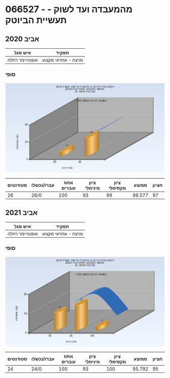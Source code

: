 # 066527 - מהמעבדה ועד לשוק - תעשיית הביוטק

## אביב 2020

| איש סגל | תפקיד |
| ---- | ---- |
| אופנהיימר רחלה | מרצה - אחראי מקצוע |

### סופי

![201902 Finals](201902/Finals.png)

| סטודנטים | עברו/נכשלו | אחוז עוברים | ציון מינימלי | ציון מקסימלי | ממוצע | חציון |
| ---- | ---- | ---- | ---- | ---- | ---- | ---- |
| 26 | 26/0 | 100 | 93 | 99 | 96.577 | 97 |

## אביב 2021

| איש סגל | תפקיד |
| ---- | ---- |
| אופנהיימר רחלה | מרצה - אחראי מקצוע |

### סופי

![202002 Finals](202002/Finals.png)

| סטודנטים | עברו/נכשלו | אחוז עוברים | ציון מינימלי | ציון מקסימלי | ממוצע | חציון |
| ---- | ---- | ---- | ---- | ---- | ---- | ---- |
| 24 | 24/0 | 100 | 93 | 100 | 95.792 | 95 |

